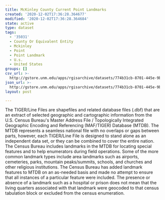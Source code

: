 ```yaml
---
title: McKinley County Current Point Landmarks
created: '2020-12-02T17:36:28.364677'
modified: '2020-12-02T17:36:28.364684'
state: active
type: dataset
tags:
  - '35031'
  - County Or Equivalent Entity
  - Mckinley
  - Point
  - Point Landmark
  - U.s.
  - United States
groups: []
csv_url: >-
  http://gstore.unm.edu/apps/rgisarchive/datasets/774b31cb-8701-445e-9b3a-578811dc03e4/tl_2010_35031_pointlm.derived.csv
json_url: >-
  http://gstore.unm.edu/apps/rgisarchive/datasets/774b31cb-8701-445e-9b3a-578811dc03e4/tl_2010_35031_pointlm.derived.json
layout: post

---
```

The TIGER/Line Files are shapefiles and related database files (.dbf) that are an extract of selected geographic and cartographic information from the U.S. Census Bureau's Master Address File / Topologically Integrated Geographic Encoding and Referencing (MAF/TIGER) Database (MTDB).  The MTDB represents a seamless national file with no overlaps or gaps between parts, however, each TIGER/Line File is designed to stand alone as an independent data set, or they can be combined to cover the entire nation.  The Census Bureau includes landmarks in the MTDB for locating special features and to help enumerators during field operations.  Some of the more common landmark types include area landmarks such as airports, cemeteries, parks, mountain peaks/summits, schools, and churches and other religious institutions.  The Census Bureau has added landmark features to MTDB on an as-needed basis and made no attempt to ensure that all instances of a particular feature were included.  The presence or absence of a landmark such as a hospital or prison does not mean that the living quarters associated with that landmark were geocoded to that census tabulation block or excluded from the census enumeration.  

